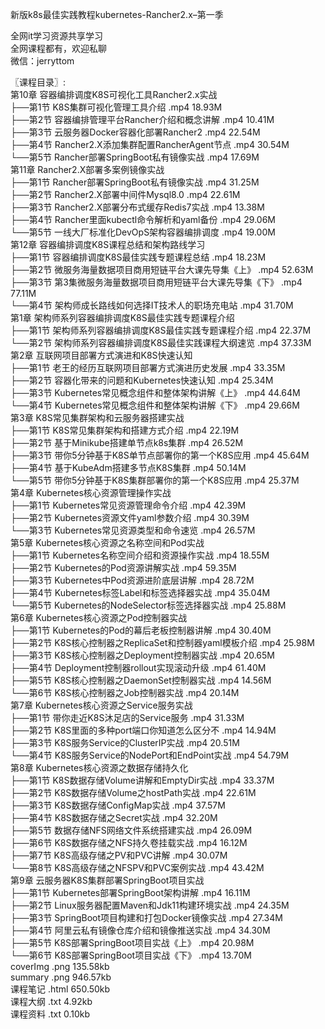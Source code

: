 新版k8s最佳实践教程kubernetes-Rancher2.x–第一季

全网it学习资源共享学习<br>全网课程都有，欢迎私聊<br>微信：jerryttom<br>

〖课程目录〗:<br> 第10章 容器编排调度K8S可视化⼯具Rancher2.x实战<br> ├──第1节 K8S集群可视化管理工具介绍 .mp4 18.93M<br> ├──第2节 容器编排管理平台Rancher介绍和概念讲解 .mp4 10.41M<br> ├──第3节 云服务器Docker容器化部署Rancher2 .mp4 22.54M<br> ├──第4节 Rancher2.X添加集群配置RancherAgent节点 .mp4 30.54M<br> └──第5节 Rancher部署SpringBoot私有镜像实战 .mp4 17.69M<br> 第11章 Rancher2.X部署多案例镜像实战<br> ├──第1节 Rancher部署SpringBoot私有镜像实战 .mp4 31.25M<br> ├──第2节 Rancher2.X部署中间件Mysql8.0 .mp4 22.61M<br> ├──第3节 Rancher2.X部署分布式缓存Redis7实战 .mp4 13.38M<br> ├──第4节 Rancher里面kubectl命令解析和yaml备份 .mp4 29.06M<br> └──第5节 一线大厂标准化DevOpS架构容器编排调度 .mp4 19.00M<br> 第12章 容器编排调度K8S课程总结和架构路线学习<br> ├──第1节 容器编排调度K8S最佳实践专题课程总结 .mp4 18.23M<br> ├──第2节 微服务海量数据项⽬商⽤短链平台⼤课先导集《上》 .mp4 52.63M<br> ├──第3节 第3集微服务海量数据项⽬商⽤短链平台⼤课先导集《下》 .mp4 77.11M<br> └──第4节 架构师成长路线如何选择IT技术人的职场充电站 .mp4 31.70M<br> 第1章 架构师系列容器编排调度K8S最佳实践专题课程介绍<br> ├──第1节 架构师系列容器编排调度K8S最佳实践专题课程介绍 .mp4 22.37M<br> └──第2节 架构师系列容器编排调度K8S最佳实践课程大纲速览 .mp4 37.33M<br> 第2章 互联⽹项⽬部署⽅式演进和K8S快速认知<br> ├──第1节 老王的经历互联网项目部署方式演进历史发展 .mp4 33.35M<br> ├──第2节 容器化带来的问题和Kubernetes快速认知 .mp4 25.34M<br> ├──第3节 Kubernetes常见概念组件和整体架构讲解《上》 .mp4 44.64M<br> └──第4节 Kubernetes常见概念组件和整体架构讲解《下》 .mp4 29.66M<br> 第3章 K8S常⻅集群架构和云服务器搭建实战<br> ├──第1节 K8S常见集群架构和搭建方式介绍 .mp4 22.19M<br> ├──第2节 基于Minikube搭建单节点k8s集群 .mp4 26.52M<br> ├──第3节 带你5分钟基于K8S单节点部署你的第一个K8S应用 .mp4 45.64M<br> ├──第4节 基于KubeAdm搭建多节点K8S集群 .mp4 50.14M<br> └──第5节 带你5分钟基于K8S集群部署你的第一个K8S应用 .mp4 25.37M<br> 第4章 Kubernetes核⼼资源管理操作实战<br> ├──第1节 Kubernetes常见资源管理命令介绍 .mp4 42.39M<br> ├──第2节 Kubernetes资源文件yaml参数介绍 .mp4 30.39M<br> └──第3节 Kubernetes常见资源类型和命令速览 .mp4 26.57M<br> 第5章 Kubernetes核⼼资源之名称空间和Pod实战<br> ├──第1节 Kubernetes名称空间介绍和资源操作实战 .mp4 18.55M<br> ├──第2节 Kubernetes的Pod资源讲解实战 .mp4 59.35M<br> ├──第3节 Kubernetes中Pod资源进阶底层讲解 .mp4 28.72M<br> ├──第4节 Kubernetes标签Label和标签选择器实战 .mp4 35.04M<br> └──第5节 Kubernetes的NodeSelector标签选择器实战 .mp4 25.88M<br> 第6章 Kubernetes核⼼资源之Pod控制器实战<br> ├──第1节 Kubernetes的Pod的幕后老板控制器讲解 .mp4 30.40M<br> ├──第2节 K8S核心控制器之ReplicaSet和控制器yaml模板介绍 .mp4 25.98M<br> ├──第3节 K8S核心控制器之Deployment控制器实战 .mp4 20.65M<br> ├──第4节 Deployment控制器rollout实现滚动升级 .mp4 61.40M<br> ├──第5节 K8S核心控制器之DaemonSet控制器实战 .mp4 14.56M<br> └──第6节 K8S核心控制器之Job控制器实战 .mp4 20.14M<br> 第7章 Kubernetes核⼼资源之Service服务实战<br> ├──第1节 带你走近K8S沐足店的Service服务 .mp4 31.33M<br> ├──第2节 K8S里面的多种port端口你知道怎么区分不 .mp4 14.94M<br> ├──第3节 K8S服务Service的ClusterIP实战 .mp4 20.51M<br> └──第4节 K8S服务Service的NodePort和EndPoint实战 .mp4 54.79M<br> 第8章 Kubernetes核⼼资源之数据存储持久化<br> ├──第1节 K8S数据存储Volume讲解和EmptyDir实战 .mp4 33.37M<br> ├──第2节 K8S数据存储Volume之hostPath实战 .mp4 22.61M<br> ├──第3节 K8S数据存储ConfigMap实战 .mp4 37.57M<br> ├──第4节 K8S数据存储之Secret实战 .mp4 32.20M<br> ├──第5节 数据存储NFS网络文件系统搭建实战 .mp4 26.09M<br> ├──第6节 K8S数据存储之NFS持久卷挂载实战 .mp4 16.12M<br> ├──第7节 K8S高级存储之PV和PVC讲解 .mp4 30.07M<br> └──第8节 K8S高级存储之NFSPV和PVC案例实战 .mp4 43.42M<br> 第9章 云服务器K8S集群部署SpringBoot项⽬实战<br> ├──第1节 Kubernetes部署SpringBoot架构讲解 .mp4 16.11M<br> ├──第2节 Linux服务器配置Maven和Jdk11构建环境实战 .mp4 24.35M<br> ├──第3节 SpringBoot项目构建和打包Docker镜像实战 .mp4 27.34M<br> ├──第4节 阿里云私有镜像仓库介绍和镜像推送实战 .mp4 34.30M<br> ├──第5节 K8S部署SpringBoot项目实战《上》 .mp4 20.98M<br> └──第6节 K8S部署SpringBoot项目实战《下》 .mp4 13.70M<br> coverImg .png 135.58kb<br> summary .png 946.57kb<br> 课程笔记 .html 650.50kb<br> 课程大纲 .txt 4.92kb<br> 课程资料 .txt 0.10kb